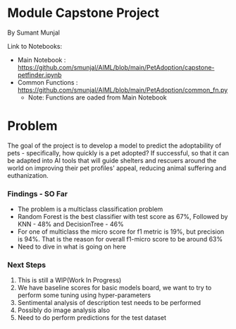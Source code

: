# Module Capstone Project
By Sumant Munjal

Link to Notebooks: 
- Main Notebook :  https://github.com/smunjal/AIML/blob/main/PetAdoption/capstone-petfinder.ipynb
- Common Functions :  https://github.com/smunjal/AIML/blob/main/PetAdoption/common_fn.py
    - Note: Functions are oaded from Main Notebook

# Problem

The goal of the project is to develop a model to predict the adoptability of pets - specifically, how quickly is a pet adopted? If successful, so that it can be adapted into AI tools that will guide shelters and rescuers around the world on improving their pet profiles' appeal, reducing animal suffering and euthanization.

### Findings - SO Far

- The problem is a multiclass classification problem
- Random Forest is the best classifier with test score as 67%, Followed by KNN - 48% and DecisionTree - 46%
- For one of multiclass the micro score for f1 metric is 19%, but precision is 94%. That is the reason for overall f1-micro score to be around 63%
- Need to dive in what is going on here


### Next Steps
1. This is still a WIP(Work In Progress)
2. We have baseline scores for basic models board, we want to try to perform some tuning using hyper-parameters
3. Sentimental analysis of description test needs to be performed
4. Possibly do image analysis also
4. Need to do perform predictions for the test dataset 


